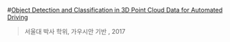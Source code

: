 #[Object Detection and Classification in 3D Point Cloud Data for Automated Driving](http://s-space.snu.ac.kr/bitstream/10371/119260/1/000000141322.pdf)

> 서울대 박사 학위, 가우시안 기반 , 2017